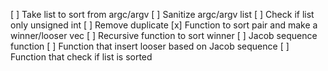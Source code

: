 [ ] Take list to sort from argc/argv
[ ] Sanitize argc/argv list
	[ ] Check if list only unsigned int 
	[ ] Remove duplicate
[x] Function to sort pair and make a winner/looser vec
[ ] Recursive function to sort winner
[ ] Jacob sequence function
[ ] Function that insert looser based on Jacob sequence
[ ] Function that check if list is sorted
